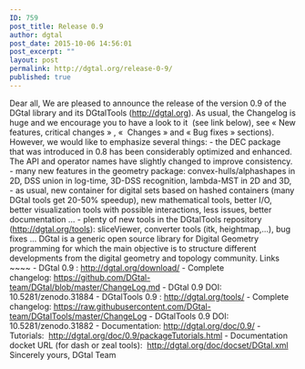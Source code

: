 ```yaml
---
ID: 759
post_title: Release 0.9
author: dgtal
post_date: 2015-10-06 14:56:01
post_excerpt: ""
layout: post
permalink: http://dgtal.org/release-0-9/
published: true
---
```

Dear all, We are pleased to announce the release of the version 0.9 of the DGtal library and its DGtalTools (http://dgtal.org). As usual, the Changelog is huge and we encourage you to have a look to it  (see link below), see « New features, critical changes » , «  Changes » and « Bug fixes » sections). However, we would like to emphasize several things: - the DEC package that was introduced in 0.8 has been considerably optimized and enhanced. The API and operator names have slightly changed to improve consistency. - many new features in the geometry package: convex-hulls/alphashapes in 2D, DSS union in log-time, 3D-DSS recognition, lambda-MST in 2D and 3D, - as usual, new container for digital sets based on hashed containers (many DGtal tools get 20-50% speedup), new mathematical tools, better I/O, better visualization tools with possible interactions, less issues, better documentation … - plenty of new tools in the DGtalTools repository (http://dgtal.org/tools): sliceViewer, converter tools (itk, heightmap,...), bug fixes ... DGtal is a generic open source library for Digital Geometry programming for which the main objective is to structure different developments from the digital geometry and topology community. Links ~~~~ - DGtal 0.9 : http://dgtal.org/download/ - Complete changelog: https://github.com/DGtal-team/DGtal/blob/master/ChangeLog.md - DGtal 0.9 DOI: 10.5281/zenodo.31884 - DGtalTools 0.9 : http://dgtal.org/tools/ - Complete changelog: https://raw.githubusercontent.com/DGtal-team/DGtalTools/master/ChangeLog - DGtalTools 0.9 DOI: 10.5281/zenodo.31882 - Documentation: http://dgtal.org/doc/0.9/ - Tutorials:  http://dgtal.org/doc/0.9/packageTutorials.html - Documentation docket URL (for dash or zeal tools):  http://dgtal.org/doc/docset/DGtal.xml Sincerely yours, DGtal Team